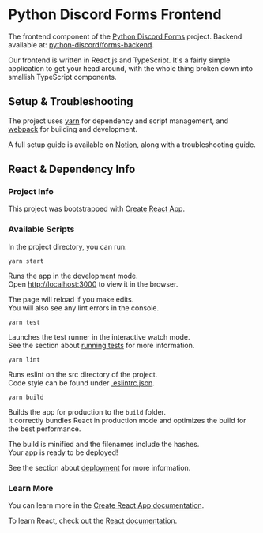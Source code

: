 # Python Discord Forms Frontend
The frontend component of the [Python Discord Forms](https://github.com/python-discord/forms-backend/) project.
Backend available at: [python-discord/forms-backend](https://github.com/python-discord/forms-backend/).

Our frontend is written in React.js and TypeScript.
It's a fairly simple application to get your head around,
with the whole thing broken down into smallish TypeScript components.

## Setup & Troubleshooting
The project uses [yarn](https://yarnpkg.com/) for dependency and script management,
and [webpack](https://webpack.js.org/) for building and development.

A full setup guide is available on [Notion](https://pythondiscord.notion.site/Get-Started-30458bfb32ce4a0e9c489ea66daf0323),
along with a troubleshooting guide.<br/>

## React & Dependency Info
### Project Info
This project was bootstrapped with [Create React App](https://github.com/facebook/create-react-app).

### Available Scripts
In the project directory, you can run:

`yarn start`

Runs the app in the development mode.<br/>
Open [http://localhost:3000](http://localhost:3000) to view it in the browser.

The page will reload if you make edits.<br/>
You will also see any lint errors in the console.

`yarn test`

Launches the test runner in the interactive watch mode.<br/>
See the section about [running tests](https://facebook.github.io/create-react-app/docs/running-tests) for more information.

`yarn lint`

Runs eslint on the src directory of the project.<br/>
Code style can be found under [.eslintrc.json](.eslintrc.json).

`yarn build`

Builds the app for production to the `build` folder.<br/>
It correctly bundles React in production mode and optimizes the build for the best performance.

The build is minified and the filenames include the hashes.<br/>
Your app is ready to be deployed!

See the section about [deployment](https://facebook.github.io/create-react-app/docs/deployment) for more information.

### Learn More

You can learn more in the [Create React App documentation](https://facebook.github.io/create-react-app/docs/getting-started).

To learn React, check out the [React documentation](https://reactjs.org/).
